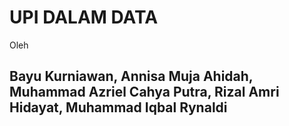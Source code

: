 # UPI DALAM DATA

Oleh

##  Bayu Kurniawan, Annisa Muja Ahidah, Muhammad Azriel Cahya Putra, Rizal Amri Hidayat, Muhammad Iqbal Rynaldi
